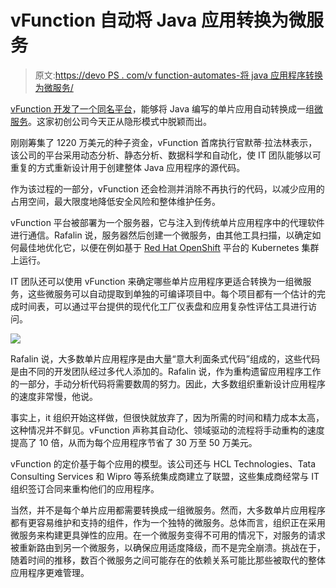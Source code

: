 # vFunction 自动将 Java 应用转换为微服务

> 原文:[https://devo PS . com/v function-automates-将 java 应用程序转换为微服务/](https://devops.com/vfunction-automates-conversion-of-java-apps-to-microservices/)

[vFunction 开发了一个同名平台](https://www.globenewswire.com/news-release/2021/02/02/2168090/0/en/vFunction-Unveils-the-First-and-Only-Platform-Purpose-Built-for-Automated-Intelligent-and-Scalable-Cloud-Native-Modernization.html)，能够将 Java 编写的单片应用自动转换成一组[微服务](https://devops.com/?s=microservices)。这家初创公司今天正从隐形模式中脱颖而出。

刚刚筹集了 1220 万美元的种子资金，vFunction 首席执行官默蒂·拉法林表示，该公司的平台采用动态分析、静态分析、数据科学和自动化，使 IT 团队能够以可重复的方式重新设计用于创建整体 Java 应用程序的源代码。

作为该过程的一部分，vFunction 还会检测并消除不再执行的代码，以减少应用的占用空间，最大限度地降低安全风险和整体维护任务。

vFunction 平台被部署为一个服务器，它与注入到传统单片应用程序中的代理软件进行通信。Rafalin 说，服务器然后创建一个微服务，由其他工具扫描，以确定如何最佳地优化它，以便在例如基于 [Red Hat OpenShift](https://devops.com/?s=Red%20Hat%20OpenShift) 平台的 Kubernetes 集群上运行。

IT 团队还可以使用 vFunction 来确定哪些单片应用程序更适合转换为一组微服务，这些微服务可以自动提取到单独的可编译项目中。每个项目都有一个估计的完成时间表，可以通过平台提供的现代化工厂仪表盘和应用复杂性评估工具进行访问。

![](../Images/9854fb93b336e47d342ef93ceb4eb570.png)

Rafalin 说，大多数单片应用程序是由大量“意大利面条式代码”组成的，这些代码是由不同的开发团队经过多代人添加的。Rafalin 说，作为重构遗留应用程序工作的一部分，手动分析代码将需要数周的努力。因此，大多数组织重新设计应用程序的速度非常慢，他说。

事实上，it 组织开始这样做，但很快就放弃了，因为所需的时间和精力成本太高，这种情况并不鲜见。vFunction 声称其自动化、领域驱动的流程将手动重构的速度提高了 10 倍，从而为每个应用程序节省了 30 万至 50 万美元。

vFunction 的定价基于每个应用的模型。该公司还与 HCL Technologies、Tata Consulting Services 和 Wipro 等系统集成商建立了联盟，这些集成商经常与 IT 组织签订合同来重构他们的应用程序。

当然，并不是每个单片应用都需要转换成一组微服务。然而，大多数单片应用程序都有更容易维护和支持的组件，作为一个独特的微服务。总体而言，组织正在采用微服务来构建更具弹性的应用。在一个微服务变得不可用的情况下，对服务的请求被重新路由到另一个微服务，以确保应用适度降级，而不是完全崩溃。挑战在于，随着时间的推移，数百个微服务之间可能存在的依赖关系可能比那些被取代的整体应用程序更难管理。